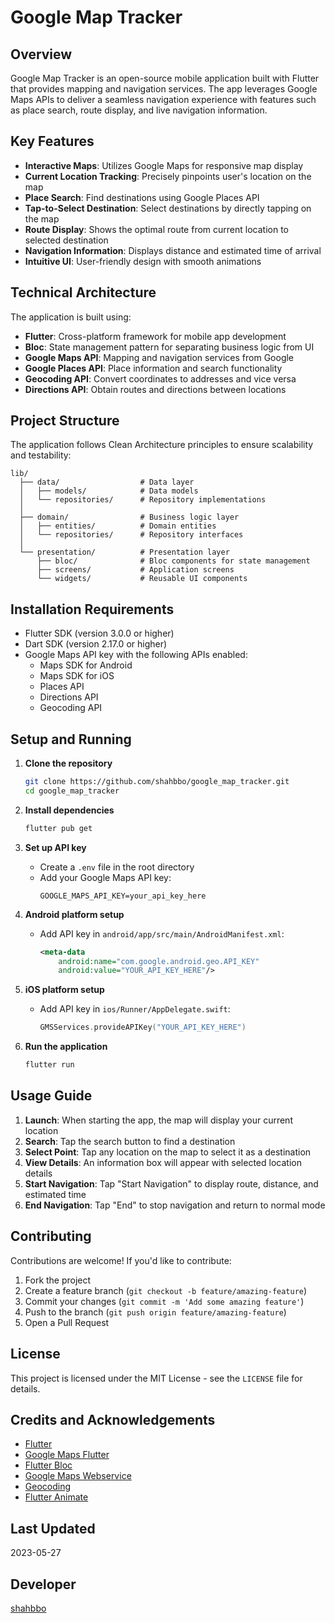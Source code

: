 # Google Map Tracker

## Overview

Google Map Tracker is an open-source mobile application built with Flutter that provides mapping and navigation services. The app leverages Google Maps APIs to deliver a seamless navigation experience with features such as place search, route display, and live navigation information.

## Key Features

- **Interactive Maps**: Utilizes Google Maps for responsive map display
- **Current Location Tracking**: Precisely pinpoints user's location on the map
- **Place Search**: Find destinations using Google Places API
- **Tap-to-Select Destination**: Select destinations by directly tapping on the map
- **Route Display**: Shows the optimal route from current location to selected destination
- **Navigation Information**: Displays distance and estimated time of arrival
- **Intuitive UI**: User-friendly design with smooth animations

## Technical Architecture

The application is built using:

- **Flutter**: Cross-platform framework for mobile app development
- **Bloc**: State management pattern for separating business logic from UI
- **Google Maps API**: Mapping and navigation services from Google
- **Google Places API**: Place information and search functionality
- **Geocoding API**: Convert coordinates to addresses and vice versa
- **Directions API**: Obtain routes and directions between locations

## Project Structure

The application follows Clean Architecture principles to ensure scalability and testability:

```
lib/
  ├── data/                  # Data layer
  │   ├── models/            # Data models
  │   └── repositories/      # Repository implementations
  │
  ├── domain/                # Business logic layer
  │   ├── entities/          # Domain entities
  │   └── repositories/      # Repository interfaces
  │
  └── presentation/          # Presentation layer
      ├── bloc/              # Bloc components for state management
      ├── screens/           # Application screens
      └── widgets/           # Reusable UI components
```

## Installation Requirements

- Flutter SDK (version 3.0.0 or higher)
- Dart SDK (version 2.17.0 or higher)
- Google Maps API key with the following APIs enabled:
  - Maps SDK for Android
  - Maps SDK for iOS
  - Places API
  - Directions API
  - Geocoding API

## Setup and Running

1. **Clone the repository**
   ```bash
   git clone https://github.com/shahbbo/google_map_tracker.git
   cd google_map_tracker
   ```

2. **Install dependencies**
   ```bash
   flutter pub get
   ```

3. **Set up API key**
   - Create a `.env` file in the root directory
   - Add your Google Maps API key:
     ```
     GOOGLE_MAPS_API_KEY=your_api_key_here
     ```

4. **Android platform setup**
   - Add API key in `android/app/src/main/AndroidManifest.xml`:
     ```xml
     <meta-data
         android:name="com.google.android.geo.API_KEY"
         android:value="YOUR_API_KEY_HERE"/>
     ```

5. **iOS platform setup**
   - Add API key in `ios/Runner/AppDelegate.swift`:
     ```swift
     GMSServices.provideAPIKey("YOUR_API_KEY_HERE")
     ```

6. **Run the application**
   ```bash
   flutter run
   ```

## Usage Guide

1. **Launch**: When starting the app, the map will display your current location
2. **Search**: Tap the search button to find a destination
3. **Select Point**: Tap any location on the map to select it as a destination
4. **View Details**: An information box will appear with selected location details
5. **Start Navigation**: Tap "Start Navigation" to display route, distance, and estimated time
6. **End Navigation**: Tap "End" to stop navigation and return to normal mode

## Contributing

Contributions are welcome! If you'd like to contribute:

1. Fork the project
2. Create a feature branch (`git checkout -b feature/amazing-feature`)
3. Commit your changes (`git commit -m 'Add some amazing feature'`)
4. Push to the branch (`git push origin feature/amazing-feature`)
5. Open a Pull Request

## License

This project is licensed under the MIT License - see the `LICENSE` file for details.

## Credits and Acknowledgements

- [Flutter](https://flutter.dev/)
- [Google Maps Flutter](https://pub.dev/packages/google_maps_flutter)
- [Flutter Bloc](https://pub.dev/packages/flutter_bloc)
- [Google Maps Webservice](https://pub.dev/packages/google_maps_webservice)
- [Geocoding](https://pub.dev/packages/geocoding)
- [Flutter Animate](https://pub.dev/packages/flutter_animate)

## Last Updated

2023-05-27

## Developer

[shahbbo](https://github.com/shahbbo)
